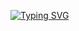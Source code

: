 [![Typing SVG](https://readme-typing-svg.demolab.com/?lines=Hello+I'm+Dorcas;Nice+to+meet+you!!😍)](https://git.io/typing-svg)

<!--
**darkphoenix-16/darkphoenix-16** is a ✨ _special_ ✨ repository because its `README.md` (this file) appears on your GitHub profile.

Here are some ideas to get you started:

- 🔭 I’m currently working on ...
- 🌱 I’m currently learning ...
- 👯 I’m looking to collaborate on ...
- 🤔 I’m looking for help with ...
- 💬 Ask me about ...
- 📫 How to reach me: ...
- 😄 Pronouns: ...
- ⚡ Fun fact: ...
-->
